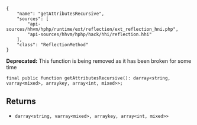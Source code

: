 ``` yamlmeta
{
    "name": "getAttributesRecursive",
    "sources": [
        "api-sources/hhvm/hphp/runtime/ext/reflection/ext_reflection_hni.php",
        "api-sources/hhvm/hphp/hack/hhi/reflection.hhi"
    ],
    "class": "ReflectionMethod"
}
```




**Deprecated:** This function is being removed as it has been broken for some time




``` Hack
final public function getAttributesRecursive(): darray<string, varray<mixed>, arraykey, array<int, mixed>>;
```




## Returns




+ ` darray<string, varray<mixed>, arraykey, array<int, mixed>> `
<!-- HHAPIDOC -->
